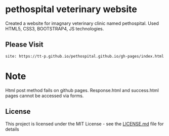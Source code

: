 # pethospital veterinary website

Created a website for imagnary veterinary clinic named pethospital.
Used HTML5, CSS3, BOOTSTRAP4, JS technologies.

## Please Visit

```
site: https://tt-p.github.io/pethospital.github.io/gh-pages/index.html
```

# Note

Html post method fails on github pages.
Response.html and success.html pages cannot be accessed via forms.

## License

This project is licensed under the MIT License - see the [LICENSE.md](LICENSE.md) file for details